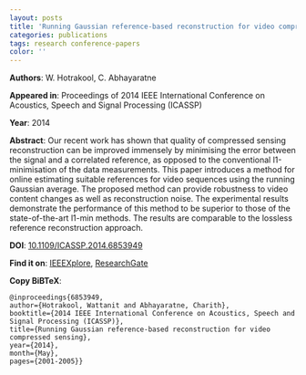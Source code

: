 ```yaml
---
layout: posts
title: 'Running Gaussian reference-based reconstruction for video compressed sensing'
categories: publications
tags: research conference-papers
color: ''
---
```


**Authors**: W. Hotrakool, C. Abhayaratne

**Appeared in**: Proceedings of 2014 IEEE International Conference on Acoustics, Speech and Signal Processing (ICASSP)

**Year**: 2014

**Abstract**: Our recent work has shown that quality of compressed sensing reconstruction can be improved immensely by minimising the error between the signal and a correlated reference, as opposed to the conventional l1-minimisation of the data measurements. This paper introduces a method for online estimating suitable references for video sequences using the running Gaussian average. The proposed method can provide robustness to video content changes as well as reconstruction noise. The experimental results demonstrate the performance of this method to be superior to those of the state-of-the-art l1-min methods. The results are comparable to the lossless reference reconstruction approach.

**DOI**: [10.1109/ICASSP.2014.6853949](http://dx.doi.org/10.1109/ICASSP.2014.6853949)

**Find it on**: [IEEEXplore](http://ieeexplore.ieee.org/xpl/articleDetails.jsp?tp=&arnumber=6853949), [ResearchGate](https://www.researchgate.net/publication/264121729_Running_Gaussian_reference-based_reconstruction_for_video_compressed_sensing)

**Copy BiBTeX**:

```
@inproceedings{6853949,
author={Hotrakool, Wattanit and Abhayaratne, Charith},
booktitle={2014 IEEE International Conference on Acoustics, Speech and Signal Processing (ICASSP)},
title={Running Gaussian reference-based reconstruction for video compressed sensing},
year={2014},
month={May},
pages={2001-2005}}
```
